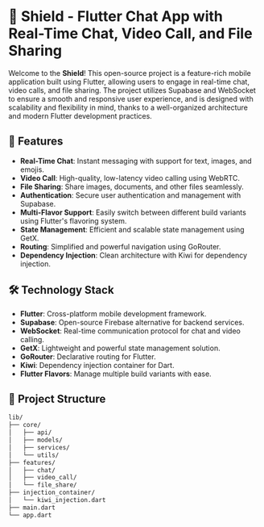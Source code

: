 # 📱 Shield - Flutter Chat App with Real-Time Chat, Video Call, and File Sharing

Welcome to the **Shield**! This open-source project is a feature-rich mobile application built using Flutter, allowing users to engage in real-time chat, video calls, and file sharing. The project utilizes Supabase and WebSocket to ensure a smooth and responsive user experience, and is designed with scalability and flexibility in mind, thanks to a well-organized architecture and modern Flutter development practices.

## 🎯 Features

- **Real-Time Chat**: Instant messaging with support for text, images, and emojis.
- **Video Call**: High-quality, low-latency video calling using WebRTC.
- **File Sharing**: Share images, documents, and other files seamlessly.
- **Authentication**: Secure user authentication and management with Supabase.
- **Multi-Flavor Support**: Easily switch between different build variants using Flutter's flavoring system.
- **State Management**: Efficient and scalable state management using GetX.
- **Routing**: Simplified and powerful navigation using GoRouter.
- **Dependency Injection**: Clean architecture with Kiwi for dependency injection.

## 🛠️ Technology Stack

- **Flutter**: Cross-platform mobile development framework.
- **Supabase**: Open-source Firebase alternative for backend services.
- **WebSocket**: Real-time communication protocol for chat and video calling.
- **GetX**: Lightweight and powerful state management solution.
- **GoRouter**: Declarative routing for Flutter.
- **Kiwi**: Dependency injection container for Dart.
- **Flutter Flavors**: Manage multiple build variants with ease.

## 📂 Project Structure

```bash
lib/
├── core/
│   ├── api/
│   ├── models/
│   ├── services/
│   └── utils/
├── features/
│   ├── chat/
│   ├── video_call/
│   └── file_share/
├── injection_container/
│   └── kiwi_injection.dart
├── main.dart
└── app.dart
